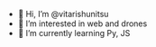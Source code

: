 - 👋 Hi, I’m @vitarishunitsu
- 👀 I’m interested in web and drones
- 🌱 I’m currently learning Py, JS

<!---
vitarishunitsu/vitarishunitsu is a ✨ special ✨ repository because its `README.md` (this file) appears on your GitHub profile.
You can click the Preview link to take a look at your changes.
--->
